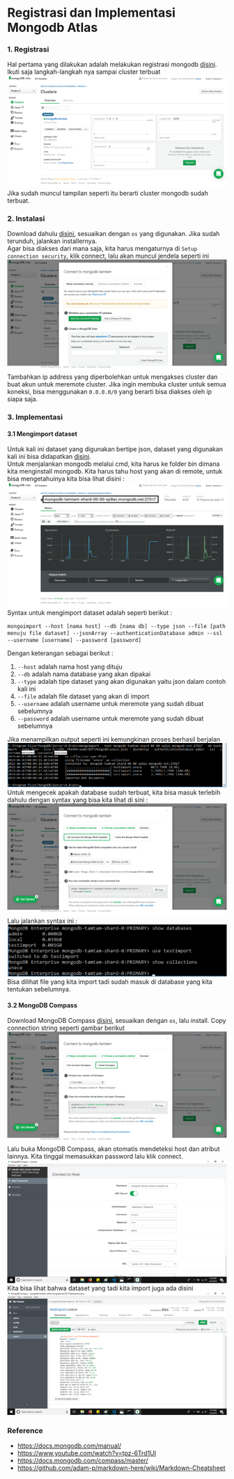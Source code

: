 # Registrasi dan Implementasi Mongodb Atlas

### 1. Registrasi
Hal pertama yang dilakukan adalah melakukan registrasi mongodb [disini](https://cloud.mongodb.com/user#/atlas/register/accountProfile).   
Ikuti saja langkah-langkah nya sampai cluster terbuat   
![gambar1](https://github.com/tamtama17/Mongodb/blob/master/gambar/gambar1.png "gambar1")
Jika sudah muncul tampilan seperti itu berarti cluster mongodb sudah terbuat.

### 2. Instalasi
Download dahulu [disini](https://www.mongodb.com/download-center/community), sesuaikan dengan `os` yang digunakan. Jika sudah terunduh, jalankan installernya.   
Agar bisa diakses dari mana saja, kita harus mengaturnya di `Setup connection security`, klik connect, lalu akan muncul jendela seperti ini   
![gambar2](https://github.com/tamtama17/Mongodb/blob/master/gambar/gambar4.png "gambar2")   
Tambahkan ip address yang diperbolehkan untuk mengakses cluster dan buat akun untuk meremote cluster. Jika ingin membuka cluster untuk semua koneksi, bisa menggunakan `0.0.0.0/0` yang berarti bisa diakses oleh ip siapa saja.

### 3. Implementasi
#### 3.1 Mengimport dataset
Untuk kali ini dataset yang digunakan bertipe json, dataset yang digunakan kali ini bisa didapatkan [disini](https://data.world/badosa/uneces-country-overview).   
Untuk menjalankan mongodb melalui cmd, kita harus ke folder bin dimana kita menginstall mongodb. Kita harus tahu host yang akan di remote, untuk bisa mengetahuinya kita bisa lihat disini :   
![gambar3](https://github.com/tamtama17/Mongodb/blob/master/gambar/gambar7.png "gambar3")   
Syntax untuk mengimport dataset adalah seperti berikut :
```
mongoimport --host [nama host] --db [nama db] --type json --file [path menuju file dataset] --jsonArray --authenticationDatabase admin --ssl --username [username] --password [password]
```
Dengan keterangan sebagai berikut :
1. `--host` adalah nama host yang dituju
2. `--db` adalah nama database yang akan dipakai
3. `--type` adalah tipe dataset yang akan digunakan yaitu json dalam contoh kali ini
4. `--file` adalah file dataset yang akan di import
5. `--username` adalah username untuk meremote yang sudah dibuat sebelumnya
6. `--password` adalah username untuk meremote yang sudah dibuat sebelumnya

Jika menampilkan output seperti ini kemungkinan proses berhasil berjalan   
![gambar4](https://github.com/tamtama17/Mongodb/blob/master/gambar/gambar3.png "gambar4")   
Untuk mengecek apakah database sudah terbuat, kita bisa masuk terlebih dahulu dengan syntax yang bisa kita lihat di sini :   
![gambar5](https://github.com/tamtama17/Mongodb/blob/master/gambar/gambar6.png "gambar5")   
Lalu jalankan syntax ini :   
![gambar6](https://github.com/tamtama17/Mongodb/blob/master/gambar/gambar5.png "gambar6")   
Bisa dilihat file yang kita import tadi sudah masuk di database yang kita tentukan sebelumnya.
#### 3.2 MongoDB Compass
Download MongoDB Compass [disini](https://www.mongodb.com/download-center/compass), sesuaikan dengan `os`, lalu install. Copy connection string seperti gambar berikut   
![gambar7](https://github.com/tamtama17/Mongodb/blob/master/gambar/gambar10.png "gambar7")   
Lalu buka MongoDB Compass, akan otomatis mendeteksi host dan atribut lainnya. Kita tinggal memasukkan password lalu klik connect.   
![gambar8](https://github.com/tamtama17/Mongodb/blob/master/gambar/gambar8.png "gambar8")   
Kita bisa lihat bahwa dataset yang tadi kita import juga ada disini   
![gambar9](https://github.com/tamtama17/Mongodb/blob/master/gambar/gambar9.png "gambar9")   

### Reference
- https://docs.mongodb.com/manual/
- https://www.youtube.com/watch?v=tpz-6Trd1UI
- https://docs.mongodb.com/compass/master/
- https://github.com/adam-p/markdown-here/wiki/Markdown-Cheatsheet
